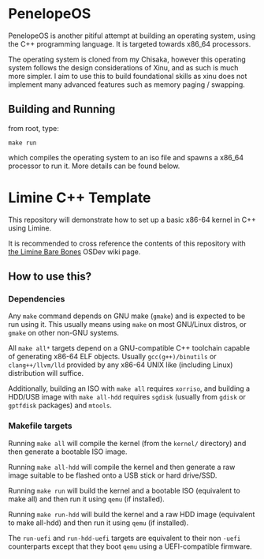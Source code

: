 # PenelopeOS

PenelopeOS is another pitiful attempt at building an operating system, using the C++ programming language. It is targeted towards x86_64 processors. 

The operating system is cloned from my Chisaka, however this operating system follows the design considerations of Xinu,
and as such is much more simpler. I aim to use this to build foundational skills as xinu does not implement many
advanced features such as memory paging / swapping.

## Building and Running

 from root, type:
 
	make run

which compiles the operating system to an iso file and spawns a x86_64 processor to run it. More details can be found below.

# Limine C++ Template

This repository will demonstrate how to set up a basic x86-64 kernel in C++ using Limine.

It is recommended to cross reference the contents of this repository with [the Limine Bare Bones](https://wiki.osdev.org/Limine_Bare_Bones) OSDev wiki page.

## How to use this?

### Dependencies

Any `make` command depends on GNU make (`gmake`) and is expected to be run using it. This usually means using `make` on most GNU/Linux distros, or `gmake` on other non-GNU systems.

All `make all*` targets depend on a GNU-compatible C++ toolchain capable of generating x86-64 ELF objects. Usually `gcc(g++)/binutils` or `clang++/llvm/lld` provided by any x86-64 UNIX like (including Linux) distribution will suffice.

Additionally, building an ISO with `make all` requires `xorriso`, and building a HDD/USB image with `make all-hdd` requires `sgdisk` (usually from `gdisk` or `gptfdisk` packages) and `mtools`.

### Makefile targets

Running `make all` will compile the kernel (from the `kernel/` directory) and then generate a bootable ISO image.

Running `make all-hdd` will compile the kernel and then generate a raw image suitable to be flashed onto a USB stick or hard drive/SSD.

Running `make run` will build the kernel and a bootable ISO (equivalent to make all) and then run it using `qemu` (if installed).

Running `make run-hdd` will build the kernel and a raw HDD image (equivalent to make all-hdd) and then run it using `qemu` (if installed).

The `run-uefi` and `run-hdd-uefi` targets are equivalent to their non `-uefi` counterparts except that they boot `qemu` using a UEFI-compatible firmware.

